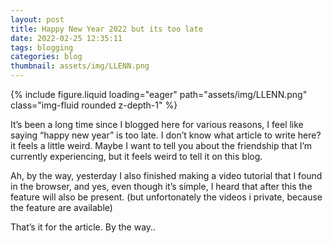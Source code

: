 ```yaml
---
layout: post
title: Happy New Year 2022 but its too late
date: 2022-02-25 12:35:11
tags: blogging
categories: blog
thumbnail: assets/img/LLENN.png
---
```


<div class="row mt-3">
    <div class="col-sm mt-3 mt-md-0">
        {% include figure.liquid loading="eager" path="assets/img/LLENN.png" class="img-fluid rounded z-depth-1" %}
    </div>
</div>

It’s been a long time since I blogged here for various reasons, I feel like saying “happy new year” is too late. I don’t know what article to write here? it feels a little weird. Maybe I want to tell you about the friendship that I’m currently experiencing, but it feels weird to tell it on this blog.

Ah, by the way, yesterday I also finished making a video tutorial that I found in the browser, and yes, even though it’s simple, I heard that after this the feature will also be present. (but unfortonately the videos i private, because the feature are available)

That’s it for the article. By the way..
